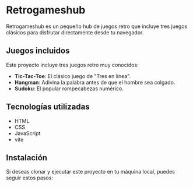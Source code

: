 # Retrogameshub

Retrogameshub es un pequeño hub de juegos retro que incluye tres juegos clásicos para disfrutar directamente desde tu navegador.

## Juegos incluidos

Este proyecto incluye tres juegos retro muy conocidos:

- **Tic-Tac-Toe**: El clásico juego de "Tres en línea".
- **Hangman**: Adivina la palabra antes de que el hombre sea colgado.
- **Sudoku**: El popular rompecabezas numérico.

## Tecnologías utilizadas
- HTML
- CSS
- JavaScript
- vite
  
## Instalación

Si deseas clonar y ejecutar este proyecto en tu máquina local, puedes seguir estos pasos:
